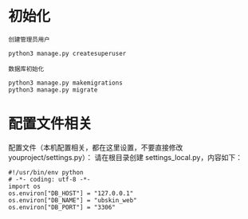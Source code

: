 初始化
============

`创建管理员用户`
```
python3 manage.py createsuperuser
```

`数据库初始化`
```
python3 manage.py makemigrations
python3 manage.py migrate
```

配置文件相关
==========
配置文件（本机配置相关，都在这里设置，不要直接修改 youproject/settings.py）：
请在根目录创建 settings_local.py，内容如下：
```
#!/usr/bin/env python
# -*- coding: utf-8 -*-
import os
os.environ["DB_HOST"] = "127.0.0.1"
os.environ["DB_NAME"] = "ubskin_web"
os.environ["DB_PORT"] = "3306"
```

